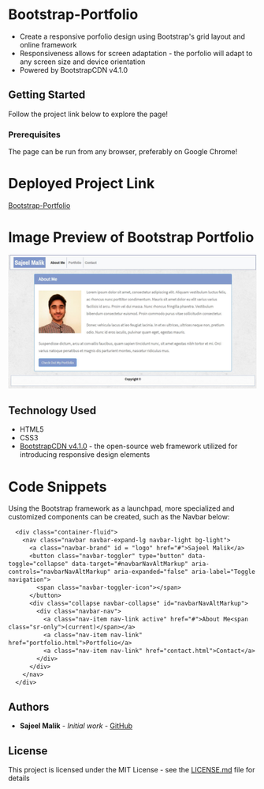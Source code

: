 # Bootstrap-Portfolio

* Create a responsive porfolio design using Bootstrap's grid layout and online framework
* Responsiveness allows for screen adaptation - the porfolio will adapt to any screen size and device orientation
* Powered by BootstrapCDN v4.1.0

## Getting Started

Follow the project link below to explore the page!

### Prerequisites

The page can be run from any browser, preferably on Google Chrome!

# Deployed Project Link
<!-- make a link to the deployed site -->
 
[Bootstrap-Portfolio](https://sajeelmalik.github.io/Bootstrap-Portfolio/)


# Image Preview of Bootstrap Portfolio
<!-- take a picture of the image and add it into the readme  -->
![Bootstrap Portfolio](https://raw.githubusercontent.com/sajeelmalik/Bootstrap-Portfolio/master/Bootstrap-Portfolio.JPG)

## Technology Used

* HTML5
* CSS3
* [BootstrapCDN v4.1.0](https://getbootstrap.com/docs/4.1/getting-started/introduction/) - the open-source web framework utilized for introducing responsive design elements

# Code Snippets
<!-- put snippets of code inside ``` ``` so it will look like code -->
<!-- if you want to put blockquotes use a > -->

Using the Bootstrap framework as a launchpad, more specialized and customized components can be created, such as the Navbar below:
```
  <div class="container-fluid">
    <nav class="navbar navbar-expand-lg navbar-light bg-light">
      <a class="navbar-brand" id = "logo" href="#">Sajeel Malik</a>
      <button class="navbar-toggler" type="button" data-toggle="collapse" data-target="#navbarNavAltMarkup" aria-controls="navbarNavAltMarkup" aria-expanded="false" aria-label="Toggle navigation">
        <span class="navbar-toggler-icon"></span>
      </button>
      <div class="collapse navbar-collapse" id="navbarNavAltMarkup">
        <div class="navbar-nav">
          <a class="nav-item nav-link active" href="#">About Me<span class="sr-only">(current)</span></a>
          <a class="nav-item nav-link" href="portfolio.html">Portfolio</a>
          <a class="nav-item nav-link" href="contact.html">Contact</a>
        </div>
      </div>
    </nav>
  </div>
```


## Authors

* **Sajeel Malik** - *Initial work* - [GitHub](https://github.com/sajeelmalik)

## License

This project is licensed under the MIT License - see the [LICENSE.md](LICENSE.md) file for details
